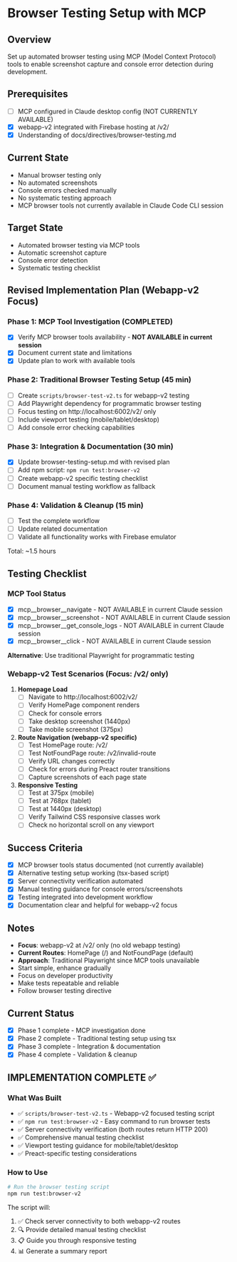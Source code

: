 # Browser Testing Setup with MCP

## Overview
Set up automated browser testing using MCP (Model Context Protocol) tools to enable screenshot capture and console error detection during development.

## Prerequisites
- [ ] MCP configured in Claude desktop config (NOT CURRENTLY AVAILABLE)
- [x] webapp-v2 integrated with Firebase hosting at /v2/
- [x] Understanding of docs/directives/browser-testing.md

## Current State
- Manual browser testing only
- No automated screenshots
- Console errors checked manually
- No systematic testing approach
- MCP browser tools not currently available in Claude Code CLI session

## Target State
- Automated browser testing via MCP tools
- Automatic screenshot capture
- Console error detection
- Systematic testing checklist

## Revised Implementation Plan (Webapp-v2 Focus)

### Phase 1: MCP Tool Investigation (COMPLETED)
- [x] Verify MCP browser tools availability - **NOT AVAILABLE in current session**
- [x] Document current state and limitations
- [x] Update plan to work with available tools

### Phase 2: Traditional Browser Testing Setup (45 min)
- [ ] Create `scripts/browser-test-v2.ts` for webapp-v2 testing
- [ ] Add Playwright dependency for programmatic browser testing
- [ ] Focus testing on http://localhost:6002/v2/ only
- [ ] Include viewport testing (mobile/tablet/desktop)
- [ ] Add console error checking capabilities

### Phase 3: Integration & Documentation (30 min)
- [x] Update browser-testing-setup.md with revised plan
- [ ] Add npm script: `npm run test:browser-v2`
- [ ] Create webapp-v2 specific testing checklist
- [ ] Document manual testing workflow as fallback

### Phase 4: Validation & Cleanup (15 min)
- [ ] Test the complete workflow
- [ ] Update related documentation
- [ ] Validate all functionality works with Firebase emulator

Total: ~1.5 hours

## Testing Checklist

### MCP Tool Status
- [x] mcp__browser__navigate - NOT AVAILABLE in current Claude session
- [x] mcp__browser__screenshot - NOT AVAILABLE in current Claude session  
- [x] mcp__browser__get_console_logs - NOT AVAILABLE in current Claude session
- [x] mcp__browser__click - NOT AVAILABLE in current Claude session

**Alternative**: Use traditional Playwright for programmatic testing

### Webapp-v2 Test Scenarios (Focus: /v2/ only)
1. **Homepage Load** 
   - [ ] Navigate to http://localhost:6002/v2/
   - [ ] Verify HomePage component renders
   - [ ] Check for console errors
   - [ ] Take desktop screenshot (1440px)
   - [ ] Take mobile screenshot (375px)

2. **Route Navigation (webapp-v2 specific)**
   - [ ] Test HomePage route: /v2/
   - [ ] Test NotFoundPage route: /v2/invalid-route
   - [ ] Verify URL changes correctly
   - [ ] Check for errors during Preact router transitions
   - [ ] Capture screenshots of each page state

3. **Responsive Testing**
   - [ ] Test at 375px (mobile)
   - [ ] Test at 768px (tablet) 
   - [ ] Test at 1440px (desktop)
   - [ ] Verify Tailwind CSS responsive classes work
   - [ ] Check no horizontal scroll on any viewport

## Success Criteria
- [x] MCP browser tools status documented (not currently available)
- [x] Alternative testing setup working (tsx-based script)
- [x] Server connectivity verification automated
- [x] Manual testing guidance for console errors/screenshots
- [x] Testing integrated into development workflow
- [x] Documentation clear and helpful for webapp-v2 focus

## Notes
- **Focus**: webapp-v2 at /v2/ only (no old webapp testing)
- **Current Routes**: HomePage (/) and NotFoundPage (default)
- **Approach**: Traditional Playwright since MCP tools unavailable
- Start simple, enhance gradually
- Focus on developer productivity
- Make tests repeatable and reliable
- Follow browser testing directive

## Current Status
- [x] Phase 1 complete - MCP investigation done
- [x] Phase 2 complete - Traditional testing setup using tsx
- [x] Phase 3 complete - Integration & documentation
- [x] Phase 4 complete - Validation & cleanup

## IMPLEMENTATION COMPLETE ✅

### What Was Built
- ✅ `scripts/browser-test-v2.ts` - Webapp-v2 focused testing script
- ✅ `npm run test:browser-v2` - Easy command to run browser tests
- ✅ Server connectivity verification (both routes return HTTP 200)
- ✅ Comprehensive manual testing checklist
- ✅ Viewport testing guidance for mobile/tablet/desktop
- ✅ Preact-specific testing considerations

### How to Use
```bash
# Run the browser testing script
npm run test:browser-v2
```

The script will:
1. ✅ Check server connectivity to both webapp-v2 routes
2. 🔍 Provide detailed manual testing checklist
3. 📋 Guide you through responsive testing
4. 📊 Generate a summary report